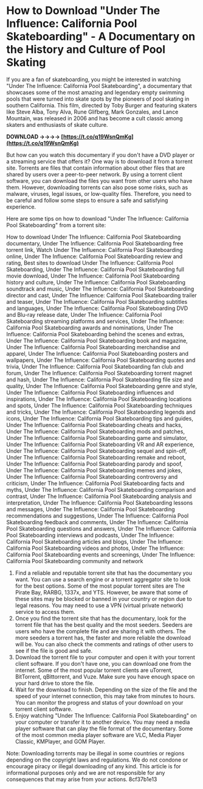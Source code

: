 
 
# How to Download "Under The Influence: California Pool Skateboarding" - A Documentary on the History and Culture of Pool Skating
 
If you are a fan of skateboarding, you might be interested in watching "Under The Influence: California Pool Skateboarding", a documentary that showcases some of the most amazing and legendary empty swimming pools that were turned into skate spots by the pioneers of pool skating in southern California. This film, directed by Toby Burger and featuring skaters like Steve Alba, Tony Alva, Rune Glifberg, Mark Gonzales, and Lance Mountain, was released in 2006 and has become a cult classic among skaters and enthusiasts of skate culture.
 
**DOWNLOAD ->->->-> [https://t.co/q19WsnQmKg](https://t.co/q19WsnQmKg)**


 
But how can you watch this documentary if you don't have a DVD player or a streaming service that offers it? One way is to download it from a torrent site. Torrents are files that contain information about other files that are shared by users over a peer-to-peer network. By using a torrent client software, you can download the files you want from other users who have them. However, downloading torrents can also pose some risks, such as malware, viruses, legal issues, or low-quality files. Therefore, you need to be careful and follow some steps to ensure a safe and satisfying experience.
 
Here are some tips on how to download "Under The Influence: California Pool Skateboarding" from a torrent site:
 
How to download Under The Influence: California Pool Skateboarding documentary,  Under The Influence: California Pool Skateboarding free torrent link,  Watch Under The Influence: California Pool Skateboarding online,  Under The Influence: California Pool Skateboarding review and rating,  Best sites to download Under The Influence: California Pool Skateboarding,  Under The Influence: California Pool Skateboarding full movie download,  Under The Influence: California Pool Skateboarding history and culture,  Under The Influence: California Pool Skateboarding soundtrack and music,  Under The Influence: California Pool Skateboarding director and cast,  Under The Influence: California Pool Skateboarding trailer and teaser,  Under The Influence: California Pool Skateboarding subtitles and languages,  Under The Influence: California Pool Skateboarding DVD and Blu-ray release date,  Under The Influence: California Pool Skateboarding streaming platforms and services,  Under The Influence: California Pool Skateboarding awards and nominations,  Under The Influence: California Pool Skateboarding behind the scenes and extras,  Under The Influence: California Pool Skateboarding book and magazine,  Under The Influence: California Pool Skateboarding merchandise and apparel,  Under The Influence: California Pool Skateboarding posters and wallpapers,  Under The Influence: California Pool Skateboarding quotes and trivia,  Under The Influence: California Pool Skateboarding fan club and forum,  Under The Influence: California Pool Skateboarding torrent magnet and hash,  Under The Influence: California Pool Skateboarding file size and quality,  Under The Influence: California Pool Skateboarding genre and style,  Under The Influence: California Pool Skateboarding influences and inspirations,  Under The Influence: California Pool Skateboarding locations and spots,  Under The Influence: California Pool Skateboarding techniques and tricks,  Under The Influence: California Pool Skateboarding legends and icons,  Under The Influence: California Pool Skateboarding tips and guides,  Under The Influence: California Pool Skateboarding cheats and hacks,  Under The Influence: California Pool Skateboarding mods and patches,  Under The Influence: California Pool Skateboarding game and simulator,  Under The Influence: California Pool Skateboarding VR and AR experience,  Under The Influence: California Pool Skateboarding sequel and spin-off,  Under The Influence: California Pool Skateboarding remake and reboot,  Under The Influence: California Pool Skateboarding parody and spoof,  Under The Influence: California Pool Skateboarding memes and jokes,  Under The Influence: California Pool Skateboarding controversy and criticism,  Under The Influence: California Pool Skateboarding facts and myths,  Under The Influence: California Pool Skateboarding comparison and contrast,  Under The Influence: California Pool Skateboarding analysis and interpretation,  Under The Influence: California Pool Skateboarding lessons and messages,  Under The Influence: California Pool Skateboarding recommendations and suggestions,  Under The Influence: California Pool Skateboarding feedback and comments,  Under The Influence: California Pool Skateboarding questions and answers,  Under The Influence: California Pool Skateboarding interviews and podcasts,  Under The Influence: California Pool Skateboarding articles and blogs,  Under The Influence: California Pool Skateboarding videos and photos,  Under The Influence: California Pool Skateboarding events and screenings,  Under The Influence: California Pool Skateboarding community and network
 
1. Find a reliable and reputable torrent site that has the documentary you want. You can use a search engine or a torrent aggregator site to look for the best options. Some of the most popular torrent sites are The Pirate Bay, RARBG, 1337x, and YTS. However, be aware that some of these sites may be blocked or banned in your country or region due to legal reasons. You may need to use a VPN (virtual private network) service to access them.
2. Once you find the torrent site that has the documentary, look for the torrent file that has the best quality and the most seeders. Seeders are users who have the complete file and are sharing it with others. The more seeders a torrent has, the faster and more reliable the download will be. You can also check the comments and ratings of other users to see if the file is good and safe.
3. Download the torrent file to your computer and open it with your torrent client software. If you don't have one, you can download one from the internet. Some of the most popular torrent clients are uTorrent, BitTorrent, qBittorrent, and Vuze. Make sure you have enough space on your hard drive to store the file.
4. Wait for the download to finish. Depending on the size of the file and the speed of your internet connection, this may take from minutes to hours. You can monitor the progress and status of your download on your torrent client software.
5. Enjoy watching "Under The Influence: California Pool Skateboarding" on your computer or transfer it to another device. You may need a media player software that can play the file format of the documentary. Some of the most common media player software are VLC, Media Player Classic, KMPlayer, and GOM Player.

Note: Downloading torrents may be illegal in some countries or regions depending on the copyright laws and regulations. We do not condone or encourage piracy or illegal downloading of any kind. This article is for informational purposes only and we are not responsible for any consequences that may arise from your actions.
 8cf37b1e13
 
